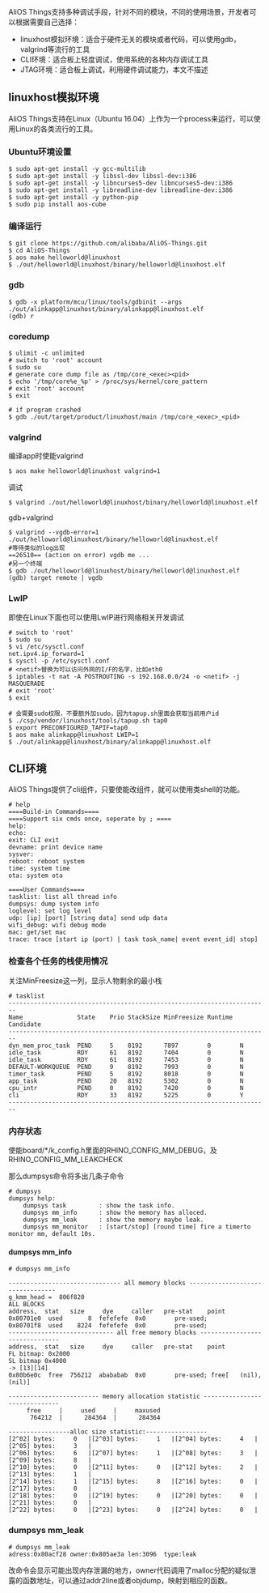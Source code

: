 AliOS Things支持多种调试手段，针对不同的模块，不同的使用场景，开发者可以根据需要自己选择：

- linuxhost模拟环境：适合于硬件无关的模块或者代码，可以使用gdb，valgrind等流行的工具
- CLI环境：适合板上轻度调试，使用系统的各种内存调试工具
- JTAG环境：适合板上调试，利用硬件调试能力，本文不描述




## linuxhost模拟环境

AliOS Things支持在Linux（Ubuntu 16.04）上作为一个process来运行，可以使用Linux的各类流行的工具。

### Ubuntu环境设置
```
$ sudo apt-get install -y gcc-multilib
$ sudo apt-get install -y libssl-dev libssl-dev:i386
$ sudo apt-get install -y libncurses5-dev libncurses5-dev:i386
$ sudo apt-get install -y libreadline-dev libreadline-dev:i386
$ sudo apt-get install -y python-pip
$ sudo pip install aos-cube
```
### 编译运行

```
$ git clone https://github.com/alibaba/AliOS-Things.git
$ cd AliOS-Things
$ aos make helloworld@linuxhost
$ ./out/helloworld@linuxhost/binary/helloworld@linuxhost.elf
```

### gdb
```
$ gdb -x platform/mcu/linux/tools/gdbinit --args ./out/alinkapp@linuxhost/binary/alinkapp@linuxhost.elf
(gdb) r
```
### coredump
```
$ ulimit -c unlimited
# switch to 'root' account
$ sudo su
# generate core dump file as /tmp/core_<exec><pid>
$ echo '/tmp/core%e_%p' > /proc/sys/kernel/core_pattern
# exit 'root' account
$ exit

# if program crashed
$ gdb ./out/target/product/linuxhost/main /tmp/core_<exec>_<pid>
```

### valgrind

编译app时使能valgrind

```
$ aos make helloworld@linuxhost valgrind=1
```

调试

```
$ valgrind ./out/helloworld@linuxhost/binary/helloworld@linuxhost.elf
```

gdb+valgrind

```
$ valgrind --vgdb-error=1 ./out/helloworld@linuxhost/binary/helloworld@linuxhost.elf
#等待类似的log出现
==26510== (action on error) vgdb me ...
#另一个终端
$ gdb ./out/helloworld@linuxhost/binary/helloworld@linuxhost.elf
(gdb) target remote | vgdb
```

### LwIP

即使在Linux下面也可以使用LwIP进行网络相关开发调试

```
# switch to 'root'
$ sudo su
$ vi /etc/sysctl.conf
net.ipv4.ip_forward=1
$ sysctl -p /etc/sysctl.conf
# <netif>替换为可以访问外网的I/F的名字，比如eth0
$ iptables -t nat -A POSTROUTING -s 192.168.0.0/24 -o <netif> -j MASQUERADE
# exit 'root'
$ exit

# 会需要sudo权限，不要额外加sudo，因为tapup.sh里面会获取当前用户id
$ ./csp/vendor/linuxhost/tools/tapup.sh tap0
$ export PRECONFIGURED_TAPIF=tap0
$ aos make alinkapp@linuxhost LWIP=1
$ ./out/alinkapp@linuxhost/binary/alinkapp@linuxhost.elf
```



## CLI环境

AliOS Things提供了cli组件，只要使能改组件，就可以使用类shell的功能。

```
# help
====Build-in Commands====
====Support six cmds once, seperate by ; ====
help: 
echo: 
exit: CLI exit
devname: print device name
sysver: 
reboot: reboot system
time: system time
ota: system ota

====User Commands====
tasklist: list all thread info
dumpsys: dump system info
loglevel: set log level
udp: [ip] [port] [string data] send udp data
wifi_debug: wifi debug mode
mac: get/set mac
trace: trace [start ip (port) | task task_name| event event_id| stop]
```



### 检查各个任务的栈使用情况

关注MinFreesize这一列，显示人物剩余的最小栈

```
# tasklist
------------------------------------------------------------------------
Name               State    Prio StackSize MinFreesize Runtime Candidate
------------------------------------------------------------------------
dyn_mem_proc_task  PEND     5    8192      7897        0        N          
idle_task          RDY      61   8192      7404        0        N          
idle_task          RDY      61   8192      7453        0        N          
DEFAULT-WORKQUEUE  PEND     9    8192      7993        0        N          
timer_task         PEND     5    8192      8018        0        N          
app_task           PEND     20   8192      5302        0        N          
cpu_intr           PEND     0    8192      7420        0        N          
cli                RDY      33   8192      5225        0        Y          
------------------------------------------------------------------------
```

### 内存状态

使能board/*/k_config.h里面的RHINO_CONFIG_MM_DEBUG，及RHINO_CONFIG_MM_LEAKCHECK

那么dumpsys命令将多出几条子命令

```
# dumpsys
dumpsys help:
	dumpsys task         : show the task info.
	dumpsys mm_info      : show the memory has alloced.
	dumpsys mm_leak      : show the memory maybe leak.
	dumpsys mm_monitor   : [start/stop] [round time] fire a timerto monitor mm, default 10s.
```

#### dumpsys mm_info

```
# dumpsys mm_info

------------------------------- all memory blocks --------------------------------- 
g_kmm_head =  806f820
ALL BLOCKS
address,  stat   size     dye     caller   pre-stat    point
0x80701e0  used       8  fefefefe  0x0        pre-used;
0x80701f8  used    8224  fefefefe  0x0        pre-used;
----------------------------- all free memory blocks ------------------------------- 
address,  stat   size     dye     caller   pre-stat    point
FL bitmap: 0x2000
SL bitmap 0x4000
-> [13][14]
0x80b6e0c  free  756212  abababab  0x0        pre-used; free[   (nil),   (nil)] 

------------------------- memory allocation statistic ------------------------------ 
     free     |     used     |     maxused
      764212  |      284364  |      284364

-----------------alloc size statistic:-----------------
[2^02] bytes:     0   |[2^03] bytes:     1   |[2^04] bytes:     4   |[2^05] bytes:     3   |
[2^06] bytes:     6   |[2^07] bytes:     1   |[2^08] bytes:     3   |[2^09] bytes:     8   |
[2^10] bytes:     0   |[2^11] bytes:     0   |[2^12] bytes:     2   |[2^13] bytes:     1   |
[2^14] bytes:     1   |[2^15] bytes:     8   |[2^16] bytes:     0   |[2^17] bytes:     0   |
[2^18] bytes:     0   |[2^19] bytes:     0   |[2^20] bytes:     0   |[2^21] bytes:     0   |
[2^22] bytes:     0   |[2^23] bytes:     0   |[2^24] bytes:     0   |

```

### dumpsys mm_leak

```
# dumpsys mm_leak
adress:0x80acf28 owner:0x805ae3a len:3096  type:leak
```

改命令会显示可能出现内存泄漏的地方，owner代码调用了malloc分配的疑似泄露的函数地址，可以通过addr2line或者objdump，映射到相应的函数。

